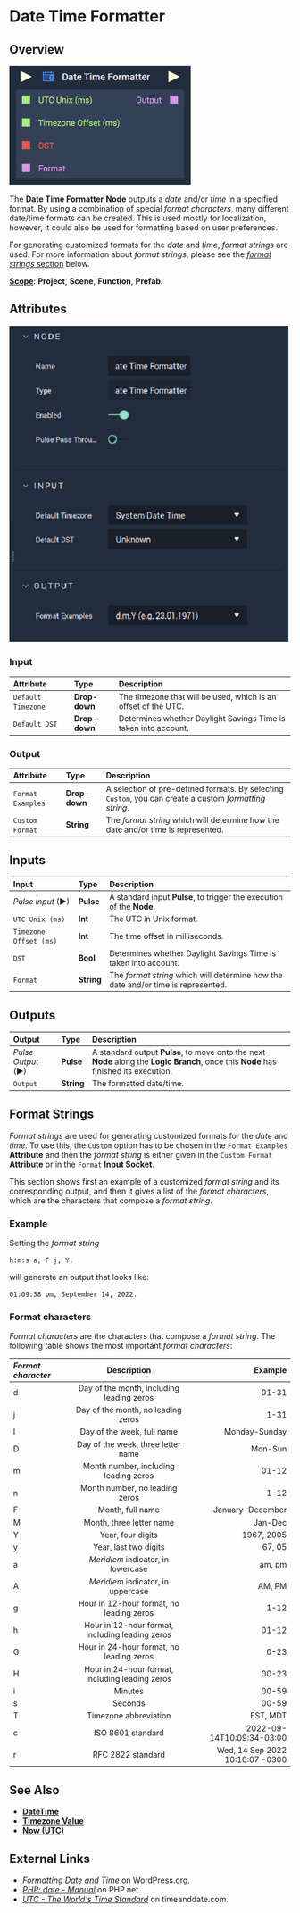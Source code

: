 # Date Time Formatter

## Overview

![The Date Time Formatter Node.](../../.gitbook/assets/datetimeformatterupdatedimage.png)

The **Date Time Formatter** **Node** outputs a _date_ and/or _time_ in a specified format. By using a combination of special _format characters_, many different date/time formats can be created. This is used mostly for localization, however, it could also be used for formatting based on user preferences.

For generating customized formats for the _date_ and _time_, _format strings_ are used. For more information about _format strings_, please see the [_format strings_ section](#format-strings) below.



[**Scope**](../overview.md#scopes): **Project**, **Scene**, **Function**, **Prefab**.

## Attributes

![The Date Time Formatter Node Attributes.](../../.gitbook/assets/node-date-time-formatter-attr.png)

### Input

| Attribute | Type | Description |
| :--- | :--- | :--- |
| `Default Timezone` | **Drop-down** | The timezone that will be used, which is an offset of the UTC. |
| `Default DST` | **Drop-down** | Determines whether Daylight Savings Time is taken into account. |

### Output

| Attribute | Type | Description |
| :--- | :--- | :--- |
| `Format Examples` | **Drop-down** | A selection of pre-defined formats. By selecting `Custom`, you can create a custom _formatting string_. |
| `Custom Format` | **String** | The _format string_ which will determine how the date and/or time is represented. |

## Inputs

| Input | Type | Description |
| :--- | :--- | :--- |
| _Pulse Input_ \(►\) | **Pulse** | A standard input **Pulse**, to trigger the execution of the **Node**. |
| `UTC Unix (ms)` | **Int** | The UTC in Unix format. |
| `Timezone Offset (ms)` | **Int** | The time offset in milliseconds. |
| `DST` | **Bool** | Determines whether Daylight Savings Time is taken into account. |
| `Format` | **String** | The _format string_ which will determine how the date and/or time is represented. |

## Outputs

| Output | Type | Description |
| :--- | :--- | :--- |
| _Pulse Output_ \(►\) | **Pulse** | A standard output **Pulse**, to move onto the next **Node** along the **Logic Branch**, once this **Node** has finished its execution. |
| `Output` | **String** | The formatted date/time. |

## Format Strings

_Format strings_ are used for generating customized formats for the _date_ and _time_. To use this, the `Custom` option has to be chosen in the `Format Examples` **Attribute** and then the _format string_ is either given in the `Custom Format` **Attribute** or in the `Format` **Input Socket**.

This section shows first an example of a customized _format string_ and its corresponding output, and then it gives a list of the _format characters_, which are the characters that compose a _format string_.

### Example

Setting the _format string_

    h:m:s a, F j, Y.

will generate an output that looks like:

    01:09:58 pm, September 14, 2022.


### Format characters

_Format characters_ are the characters that compose a _format string_. The following table shows the most important _format characters_:

| _Format character_    | Description | Example     |
| :---        |    :----:   |          ---: |
| d     | Day of the month, including leading zeros     | 01-31   |
| j   | Day of the month, no leading zeros        | 1-31     |
| l   | Day of the week, full name          | Monday-Sunday     |
| D   | Day of the week, three letter name         | Mon-Sun      |
| m   | Month number, including leading zeros         | 01-12      |
| n  | Month number, no leading zeros         | 1-12     |
| F  | Month, full name         |  January-December    |
| M   | Month, three letter name          | Jan-Dec     |
| Y   | Year, four digits         | 1967, 2005     |
| y   | Year, last two digits         | 67, 05     |
| a   | _Meridiem_ indicator, in lowercase         |  am, pm    | 
| A   |  _Meridiem_ indicator, in uppercase        |  AM, PM    |
| g  | Hour in 12-hour format, no leading zeros   | 1-12 |
| h   | Hour in 12-hour format, including leading zeros   | 01-12  |
| G  | Hour in 24-hour format, no leading zeros  | 0-23 |
| H  | Hour in 24-hour format, including leading zeros  | 00-23  |
| i | Minutes  | 00-59  |
| s  | Seconds  | 00-59 |
| T  | Timezone abbreviation  | EST, MDT  |
| c  | ISO 8601 standard  | 2022-09-14T10:09:34-03:00  |
| r  | RFC 2822 standard  | Wed, 14 Sep 2022 10:10:07 -0300 |


## See Also

* [**DateTime**](./)
* [**Timezone Value**](timezone-value.md)
* [**Now \(UTC\)**](https://docs.incari.com/incari-studio/toolbox/datetime/now-utc)

## External Links

* [_Formatting Date and Time_](https://wordpress.org/support/article/formatting-date-and-time/) on WordPress.org.
* [_PHP: date - Manual_](https://www.php.net/manual/en/function.date.php) on PHP.net.
* [_UTC - The World's Time Standard_](https://www.timeanddate.com/time/aboututc.html) on timeanddate.com.

